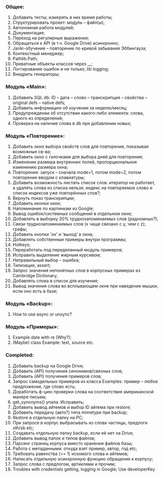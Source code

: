 ### Общее:
1. Добавить тесты; измерять в них время работы;
2. Структурировать проект: модуль – файл(ы); 
3. Автономная работа модулей;
4. Документация;
5. Переход на регулярные выражения; 
6. Обращаться к API (в т.ч. Google Drive) асинхронно;
7. Janki-обучение – повторение по кривой забывания Эббингауза;
8. Контекстный менеджер;
9. Pathlib.Path;
10. Приватные объекты классов через __;
11. Логгирование ошибок и не только, lib logging;
12. Внедрить генераторы;

### Модуль «Main»:
1. Добавить SQL db: ID – дата – слово – транскрипция – свойства – original defs – native defs;
3. Добавить информацию об изучении за неделю/месяц;
5. Предупреждении об отсутствии какого-либо элемента: слова, одного из определений; 
6. Проверка на наличие слова в db при добавлении новых;

### Модуль «Повторение»:
1. Добавить окно выбора свойств слов для повторения, показывая возможные св-ва;
2. Добавить окно с галочками для выбора дней для повторения;
3. Изменение размера внутренних полей, пропорциональное изменению размера окна;
4. Повторение: запуск – сначала mode=1, потом mode=2, потом повторение вводом с клавиатуры;
5. Добавить возможность листать список слов: итератор не работает, а удалять 
слова из списка нельзя; индекс на повторяемое слово и список индексов уже повторённых слов?;
6. Вернуть показ транскрипции;
7. Добавить иконки окон; 
8. Напоминание по картинкам из Google;
9. Вывод ошибок/системных сообщений в отдельном окне; 
10. Добавлять в выборку 20% труднозапоминаемых слов (радномных?);
11. Связи труднозапоминаемых слов (x чаще связано с y, чем с z); графы;
12. Добавить кнопки 'ок' и 'выход' в окна;
13. Добавлять собственные примеры внутри программы; 
14. Hotkeys;
15. Переработать под переделанный модуль примеров;
16. Исправить выделение жирным курсивом;
17. Неправильный выбор – ошибка;
18. Типизация, assert;
19. Запрос значения непонятных слов в корпусных примерах из Cambridge Dictionary;
20. Добавлять слова в список для изучения;
21. Вывод значения слова во всплывающем окне при наведение мышки, если оно есть в базе;


### Модуль «Backup»:
1. How to use async or unsync?


### Модуль «Примеры»:
1. Example date with re (Why?);
2. (Maybe) class Example: text, source etc.


### Completed:
1. Добавить backup на Google Drive;
2. Добавить (API) получения синонимов/связных слов;
3. Добавить (API) получения примеров слов; 
4. Запрос самодельных примеров из класса Examples: пример – любое предложение, где слово есть;
5. Доработать ф-цию проверки слова на соответствие американской манере письма;
6. get_synonyms() упала. Исправить;
7. Добавить вывод айтемов и выбор ID айтема при restore;
8. Добавить передачу (авто?) типа mimetype при backup;
9. Restore в отдельную папку на PC;
10. При запросе в корпус выбрасывать из слова частицы, предлоги sth/sb etc;
11. Создавать отдельную папку backup, если её нет на Drive;
12. Добавить вывод папок и типов файлов;
13. Парсинг страниц корпуса вместо хранения файлов базы;
14. Работа с метаданными: откуда взят пример, автор, год etc;
15. Требовать равенства (>= 1) искомого слова и айтемов;
16. Написать отдельную асинхронную функцию обращения к корпусу; 
17. Запрос слова с предлогом, артиклями и прочим;
18. Troubles with credentials getting, logging in Google; Use developerKey